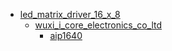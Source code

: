 * [led_matrix_driver_16_x_8](led_matrix_driver_16_x_8)
  * [wuxi_i_core_electronics_co_ltd](/led_matrix_driver_16_x_8/wuxi_i_core_electronics_co_ltd)
    * [aip1640](led_matrix_driver_16_x_8/wuxi_i_core_electronics_co_ltd/aip1640)
